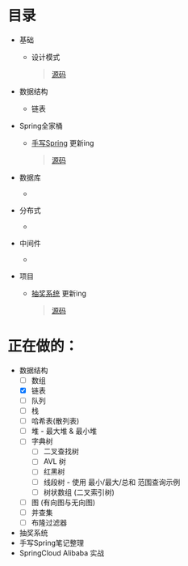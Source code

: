 # 目录

- 基础
  - 设计模式
  
    > [源码](https://github.com/L-XRay/design)
  
- 数据结构
  - 链表

- Spring全家桶

  - [手写Spring](https://github.com/L-XRay/Notes/blob/main/Spring%E5%85%A8%E5%AE%B6%E6%A1%B6/%E6%89%8B%E5%86%99Spring.md) 更新ing

    > [源码](https://github.com/L-XRay/ray-spring)

- 数据库

  - 

- 分布式

  - 

- 中间件

  - 

- 项目

  - [抽奖系统](https://github.com/L-XRay/Notes/tree/main/%E6%8A%BD%E5%A5%96%E7%B3%BB%E7%BB%9F)  更新ing

    >  [源码](https://github.com/L-XRay/my-lottery)


# 正在做的：

- 数据结构
  - [ ] 数组
  - [x] 链表
  - [ ] 队列
  - [ ] 栈
  - [ ] 哈希表(散列表)
  - [ ] 堆 - 最大堆 & 最小堆
  - [ ] 字典树
    - [ ] 二叉查找树
    - [ ] AVL 树
    - [ ] 红黑树
    - [ ] 线段树 \- 使用 最小/最大/总和 范围查询示例 
    - [ ] 树状数组 (二叉索引树)
  - [ ] 图 (有向图与无向图)
  - [ ] 并查集
  - [ ] 布隆过滤器
- 抽奖系统
- 手写Spring笔记整理
- SpringCloud Alibaba 实战

